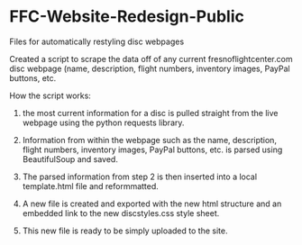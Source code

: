 # FFC-Website-Redesign-Public
Files for automatically restyling disc webpages

Created a script to scrape the data off of any current fresnoflightcenter.com disc webpage (name, description, flight numbers, inventory images, PayPal buttons, etc.

How the script works:

1) the most current information for a disc is pulled straight from the live webpage using the python requests library.

2) Information from within the webpage such as the name, description, flight numbers, inventory images, PayPal buttons, etc. is parsed using BeautifulSoup and saved. 

3) The parsed information from step 2 is then inserted into a local template.html file and reformmatted.

4) A new file is created and exported with the new html structure and an embedded link to the new discstyles.css style sheet.

5) This new file is ready to be simply uploaded to the site.
